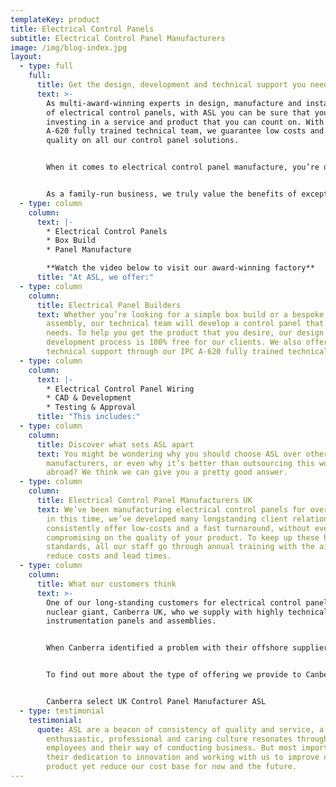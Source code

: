 ```yaml
---
templateKey: product
title: Electrical Control Panels
subtitle: Electrical Control Panel Manufacturers
image: /img/blog-index.jpg
layout:
  - type: full
    full:
      title: Get the design, development and technical support you need with ASL
      text: >-
        As multi-award-winning experts in design, manufacture and installation
        of electrical control panels, with ASL you can be sure that you’re
        investing in a service and product that you can count on. With an IPC
        A-620 fully trained technical team, we guarantee low costs and high
        quality on all our control panel solutions. 


        When it comes to electrical control panel manufacture, you’re dealing with the technological brains of your operation which leaves little margin for mistakes. Our technical team have excellent design and engineering capabilities, designed to help clients with even the most complex of requirements.  


        As a family-run business, we truly value the benefits of exceptional customer service as well as being a local manufacturer to the UK. We go above and beyond to ensure that we offer support when you need it, and this doesn’t end once you’ve received your product. We aim to build relationships that stand the test of time with our clients; we’re not simply one-trick ponies.
  - type: column
    column:
      text: |-
        * Electrical Control Panels
        * Box Build
        * Panel Manufacture

        **Watch the video below to visit our award-winning factory**
      title: "At ASL, we offer:"
  - type: column
    column:
      title: Electrical Panel Builders
      text: Whether you’re looking for a simple box build or a bespoke panel build
        assembly, our technical team will develop a control panel that fits your
        needs. To help you get the product that you desire, our design and
        development process is 100% free for our clients. We also offer free
        technical support through our IPC A-620 fully trained technical team.
  - type: column
    column:
      text: |-
        * Electrical Control Panel Wiring
        * CAD & Development
        * Testing & Approval
      title: "This includes:"
  - type: column
    column:
      title: Discover what sets ASL apart
      text: You might be wondering why you should choose ASL over other UK
        manufacturers, or even why it’s better than outsourcing this work
        abroad? We think we can give you a pretty good answer.
  - type: column
    column:
      title: Electrical Control Panel Manufacturers UK
      text: We’ve been manufacturing electrical control panels for over 20 years and
        in this time, we’ve developed many longstanding client relationships. We
        consistently offer low-costs and a fast turnaround, without ever
        compromising on the quality of your product. To keep up these high
        standards, all our staff go through annual training with the aim to
        reduce costs and lead times.
  - type: column
    column:
      title: What our customers think
      text: >-
        One of our long-standing customers for electrical control panels is the
        nuclear giant, Canberra UK, who we supply with highly technical nuclear
        instrumentation panels and assemblies.


        When Canberra identified a problem with their offshore supplier for cable assemblies and control panels, their own quality began to quickly decline. That’s where we came in. 


        To find out more about the type of offering we provide to Canberra, why not take a look at our case study below? 


        Canberra select UK Control Panel Manufacturer ASL
  - type: testimonial
    testimonial:
      quote: ASL are a beacon of consistency of quality and service, a business who’s
        enthusiastic, professional and caring culture resonates throughout the
        employees and their way of conducting business. But most importantly
        their dedication to innovation and working with us to improve our
        product yet reduce our cost base for now and the future.
---
```

